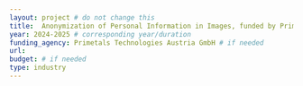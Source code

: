 ```yaml
---
layout: project # do not change this
title: 	Anonymization of Personal Information in Images, funded by Primetals TEchnologies Austria GmbH	# title of the project
year: 2024-2025	# corresponding year/duration
funding_agency: Primetals Technologies Austria GmbH # if needed
url: 
budget: # if needed
type: industry
---
```

